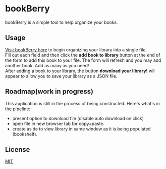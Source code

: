 # bookBerry

bookBerry is a simple tool to help organize your books.

## Usage

[Visit bookBerry here](https://am-hernandez.github.io/bookBerry/) to begin organizing your library into a single file.\
Fill out each field and then click the **add book to library** button at the end of the form to add this book to your file. The form will refresh and you may add another book. Add as many as you need!\
After adding a book to your library, the button **download your library!** will appear to allow you to save your library as a JSON file.

## Roadmap(work in progress)

This application is still in the process of being constructed. Here's what's in the pipeline:

- present option to download file (disable auto download on click)
- open file in new browser tab for copy+paste.
- create aside to view library in same window as it is being populated (bookshelf).

## License

[MIT](https://choosealicense.com/licenses/mit/)
